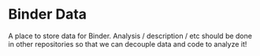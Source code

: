 # Binder Data

A place to store data for Binder. Analysis / description / etc should be done in other
repositories so that we can decouple data and code to analyze it! 

